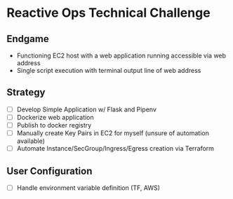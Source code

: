 # Reactive Ops Technical Challenge

## Endgame
- Functioning EC2 host with a web application running accessible via web address
- Single script execution with terminal output line of web address

## Strategy
- [ ] Develop Simple Application w/ Flask and Pipenv
- [ ] Dockerize web application
- [ ] Publish to docker registry
- [ ] Manually create Key Pairs in EC2 for myself (unsure of automation
  available)
- [ ] Automate Instance/SecGroup/Ingress/Egress creation via Terraform

## User Configuration
- [ ] Handle environment variable definition (TF, AWS)
